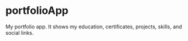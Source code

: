 # portfolioApp
My portfolio app. It shows my education, certificates, projects, skills, and social links. 
